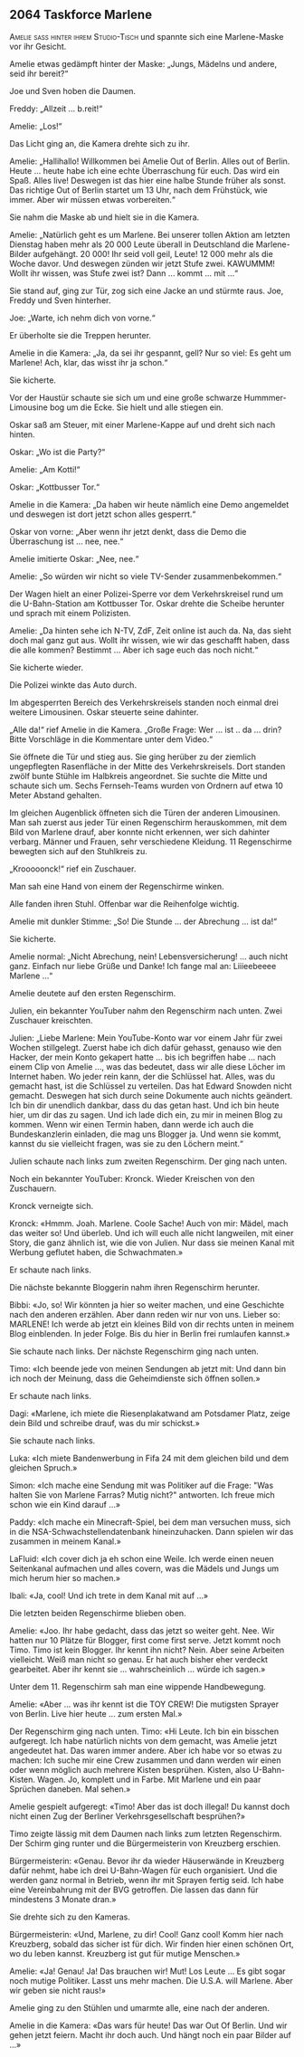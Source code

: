 ## **2064** Taskforce Marlene

<span style="font-variant:small-caps;">Amelie saß hinter ihrem Studio-Tisch</span> und spannte sich eine Marlene-Maske vor ihr Gesicht.

Amelie etwas gedämpft hinter der Maske: „Jungs, Mädelns und andere, seid ihr bereit?“

Joe und Sven hoben die Daumen.

Freddy: „Allzeit ... b.reit!“

Amelie: „Los!“

Das Licht ging an, die Kamera drehte sich zu ihr.

Amelie: „Hallihallo! Willkommen bei Amelie Out of Berlin.
Alles out of Berlin.
Heute ... heute habe ich eine echte Überraschung für euch.
Das wird ein Spaß.
Alles live!
Deswegen ist das hier eine halbe Stunde früher als sonst.
Das richtige Out of Berlin startet um 13 Uhr, nach dem Frühstück, wie immer.
Aber wir müssen etwas vorbereiten.“

Sie nahm die Maske ab und hielt sie in die Kamera.

Amelie: „Natürlich geht es um Marlene.
Bei unserer tollen Aktion am letzten Dienstag haben mehr als 20 000 Leute überall in Deutschland die Marlene-Bilder aufgehängt.
20 000!
Ihr seid voll geil, Leute!
12 000 mehr als die Woche davor.
Und deswegen zünden wir jetzt Stufe zwei.
KAWUMMM!
Wollt ihr wissen, was Stufe zwei ist?
Dann ... kommt ... mit ...“

Sie stand auf, ging zur Tür, zog sich eine Jacke an und stürmte raus.
Joe, Freddy und Sven hinterher.

Joe: „Warte, ich nehm dich von vorne.“

Er überholte sie die Treppen herunter.

Amelie in die Kamera: „Ja, da sei ihr gespannt, gell?
Nur so viel: Es geht um Marlene!
Ach, klar, das wisst ihr ja schon.“

Sie kicherte.

Vor der Haustür schaute sie sich um und eine große schwarze Hummmer-Limousine bog um die Ecke.
Sie hielt und alle stiegen ein.

Oskar saß am Steuer, mit einer Marlene-Kappe auf und dreht sich nach hinten.

Oskar: „Wo ist die Party?“

Amelie: „Am Kotti!“

Oskar: „Kottbusser Tor.“

Amelie in die Kamera: „Da haben wir heute nämlich eine Demo angemeldet und deswegen ist dort jetzt schon alles gesperrt.“

Oskar von vorne: „Aber wenn ihr jetzt denkt, dass die Demo die Überraschung ist ... nee, nee.“

Amelie imitierte Oskar: „Nee, nee.“

Amelie: „So würden wir nicht so viele TV-Sender zusammenbekommen.“

Der Wagen hielt an einer Polizei-Sperre vor dem Verkehrskreisel rund um die U-Bahn-Station am Kottbusser Tor.
Oskar drehte die Scheibe herunter und sprach mit einem Polizisten.

Amelie: „Da hinten sehe ich N-TV, ZdF, Zeit online ist auch da.
Na, das sieht doch mal ganz gut aus.
Wollt ihr wissen, wie wir das geschafft haben, dass die alle kommen?
Bestimmt ...
Aber ich sage euch das noch nicht.“

Sie kicherte wieder.

Die Polizei winkte das Auto durch.

Im abgesperrten Bereich des Verkehrskreisels standen noch einmal drei weitere Limousinen.
Oskar steuerte seine dahinter.

„Alle da!“ rief Amelie in die Kamera.
„Große Frage: Wer ... ist .. da ... drin?
Bitte Vorschläge in die Kommentare unter dem Video.“

Sie öffnete die Tür und stieg aus.
Sie ging herüber zu der ziemlich ungepflegten Rasenfläche in der Mitte des Verkehrskreisels.
Dort standen zwölf bunte Stühle im Halbkreis angeordnet.
Sie suchte die Mitte und schaute sich um.
Sechs Fernseh-Teams wurden von Ordnern auf etwa 10 Meter Abstand gehalten.

Im gleichen Augenblick öffneten sich die Türen der anderen Limousinen.
Man sah zuerst aus jeder Tür einen Regenschirm herauskommen, mit dem Bild von Marlene drauf, aber konnte nicht erkennen, wer sich dahinter verbarg.
Männer und Frauen, sehr verschiedene Kleidung. 11 Regenschirme bewegten sich auf den Stuhlkreis zu.

„Krooooonck!“ rief ein Zuschauer.

Man sah eine Hand von einem der Regenschirme winken.

Alle fanden ihren Stuhl.
Offenbar war die Reihenfolge wichtig.

Amelie mit dunkler Stimme: „So!
Die Stunde ... der Abrechung ... ist da!“

Sie kicherte.

Amelie normal: „Nicht Abrechung, nein!
Lebensversicherung!
... auch nicht ganz.
Einfach nur liebe Grüße und Danke!
Ich fange mal an:
Liiieebeeee Marlene ...“

Amelie deutete auf den ersten Regenschirm.

Julien, ein bekannter YouTuber nahm den Regenschirm nach unten.
Zwei Zuschauer kreischten.

Julien: „Liebe Marlene: Mein YouTube-Konto war vor einem Jahr für zwei Wochen stillgelegt.
Zuerst habe ich dich dafür gehasst, genauso wie den Hacker, der mein Konto gekapert hatte ... bis ich begriffen habe ... nach einem Clip von Amelie ..., was das bedeutet, dass wir alle diese Löcher im Internet haben.
Wo jeder rein kann, der die Schlüssel hat.
Alles, was du gemacht hast, ist die Schlüssel zu verteilen.
Das hat Edward Snowden nicht gemacht.
Deswegen hat sich durch seine Dokumente auch nichts geändert.
Ich bin dir unendlich dankbar, dass du das getan hast.
Und ich bin heute hier, um dir das zu sagen.
Und ich lade dich ein, zu mir in meinen Blog zu kommen.
Wenn wir einen Termin haben, dann werde ich auch die Bundeskanzlerin einladen, die mag uns Blogger ja.
Und wenn sie kommt, kannst du sie vielleicht fragen, was sie zu den Löchern meint.“

Julien schaute nach links zum zweiten Regenschirm.
Der ging nach unten.

Noch ein bekannter YouTuber: Kronck.
Wieder Kreischen von den Zuschauern.

Kronck verneigte sich.

Kronck: «Hmmm.
Joah.
Marlene.
Coole Sache!
Auch von mir: Mädel, mach das weiter so!
Und überleb.
Und ich will euch alle nicht langweilen, mit einer Story, die ganz ähnlich ist, wie die von Julien.
Nur dass sie meinen Kanal mit Werbung geflutet haben, die Schwachmaten.»

Er schaute nach links.

Die nächste bekannte Bloggerin nahm ihren Regenschirm herunter.

Bibbi: «Jo, so!
Wir könnten ja hier so weiter machen, und eine Geschichte nach den anderen erzählen.
Aber dann reden wir nur von uns.
Lieber so:
MARLENE!
Ich werde ab jetzt ein kleines Bild von dir rechts unten in meinem Blog einblenden.
In jeder Folge.
Bis du hier in Berlin frei rumlaufen kannst.»

Sie schaute nach links.
Der nächste Regenschirm ging nach unten.

Timo: «Ich beende jede von meinen Sendungen ab jetzt mit:
Und dann bin ich noch der Meinung, dass die Geheimdienste sich öffnen sollen.»

Er schaute nach links.

Dagi: «Marlene, ich miete die Riesenplakatwand am Potsdamer Platz, zeige dein Bild und schreibe drauf, was du mir schickst.»

Sie schaute nach links.

Luka: «Ich miete Bandenwerbung in Fifa 24 mit dem gleichen bild und dem gleichen Spruch.»

Simon: «Ich mache eine Sendung mit was Politiker auf die Frage: "Was halten Sie von Marlene Farras? Mutig nicht?" antworten.
Ich freue mich schon wie ein Kind darauf ...»

Paddy: «Ich mache ein Minecraft-Spiel, bei dem man versuchen muss, sich in die NSA-Schwachstellendatenbank hineinzuhacken.
Dann spielen wir das zusammen in meinem Kanal.»

LaFluid: «Ich cover dich ja eh schon eine Weile.
Ich werde einen neuen Seitenkanal aufmachen und alles covern, was die Mädels und Jungs um mich herum hier so machen.»

Ibali: «Ja, cool!
Und ich trete in dem Kanal mit auf ...»

Die letzten beiden Regenschirme blieben oben.

Amelie: «Joo. Ihr habe gedacht, dass das jetzt so weiter geht.
Nee. Wir hatten nur 10 Plätze für Blogger, first come first serve.
Jetzt kommt noch Timo.
Timo ist kein Blogger.
Ihr kennt ihn nicht?
Nein.
Aber seine Arbeiten vielleicht.
Weiß man nicht so genau.
Er hat auch bisher eher verdeckt gearbeitet.
Aber ihr kennt sie ... wahrscheinlich ... würde ich sagen.»

Unter dem 11. Regenschirm sah man eine wippende Handbewegung.

Amelie: «Aber ... was ihr kennt ist die TOY CREW!
Die mutigsten Sprayer von Berlin.
Live hier heute ... zum ersten Mal.»

Der Regenschirm ging nach unten.
Timo: «Hi Leute.
Ich bin ein bisschen aufgeregt.
Ich habe natürlich nichts von dem gemacht, was Amelie jetzt angedeutet hat.
Das waren immer andere.
Aber ich habe vor so etwas zu machen:
Ich suche mir eine Crew zusammen und dann werden wir einen oder wenn möglich auch mehrere Kisten besprühen.
Kisten, also U-Bahn-Kisten. Wagen.
Jo, komplett und in Farbe.
Mit Marlene und ein paar Sprüchen daneben.
Mal sehen.»

Amelie gespielt aufgeregt: «Timo!
Aber das ist doch illegal!
Du kannst doch nicht einen Zug der Berliner Verkehrsgesellschaft besprühen?»

Timo zeigte lässig mit dem Daumen nach links zum letzten Regenschirm.
Der Schirm ging runter und die Bürgermeisterin von Kreuzberg erschien.

Bürgermeisterin: «Genau.
Bevor ihr da wieder Häuserwände in Kreuzberg dafür nehmt, habe ich drei U-Bahn-Wagen für euch organisiert.
Und die werden ganz normal in Betrieb, wenn ihr mit Sprayen fertig seid.
Ich habe eine Vereinbahrung mit der BVG getroffen.
Die lassen das dann für mindestens 3 Monate dran.»

Sie drehte sich zu den Kameras.

Bürgermeisterin: «Und, Marlene, zu dir!
Cool!
Ganz cool!
Komm hier nach Kreuzberg, sobald das sicher ist für dich.
Wir finden hier einen schönen Ort, wo du leben kannst.
Kreuzberg ist gut für mutige Menschen.»

Amelie: «Ja!
Genau!
Ja!
Das brauchen wir!
Mut!
Los Leute ...
Es gibt sogar noch mutige Politiker.
Lasst uns mehr machen.
Die U.S.A. will Marlene.
Aber wir geben sie nicht raus!»

Amelie ging zu den Stühlen und umarmte alle, eine nach der anderen.

Amelie in die Kamera: «Das wars für heute!
Das war Out Of Berlin.
Und wir gehen jetzt feiern.
Macht ihr doch auch.
Und hängt noch ein paar Bilder auf ...»
